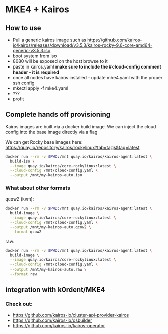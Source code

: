 # MKE4 + Kairos

## How to use
 - Pull a generic kairos image such as https://github.com/kairos-io/kairos/releases/download/v3.5.3/kairos-rocky-9.6-core-amd64-generic-v3.5.3.iso
 - boot system from iso
 - 8080 will be exposed on the host browse to it
 - paste in kairos.yaml
**make sure to include the #cloud-config comment header - it is required**
 - once all nodes have kairos installed - update mke4.yaml with the proper ssh config
 - mkectl apply -f mke4.yaml
 - ???
 - profit

## Complete hands off provisioning
Kairos images are built via a docker build image. We can inject the cloud config into the base image directly via a flag

We can get Rocky base images here: https://quay.io/repository/kairos/rockylinux?tab=tags&tag=latest
```bash
docker run --rm -v $PWD:/mnt quay.io/kairos/kairos-agent:latest \
  build-iso \
  --image quay.io/kairos/core-rockylinux:latest \
  --cloud-config /mnt/cloud-config.yaml \
  --output /mnt/my-kairos-auto.iso
```

### What about other formats
qcow2 (kvm):
```bash
docker run --rm -v $PWD:/mnt quay.io/kairos/kairos-agent:latest \
  build-image \
  --image quay.io/kairos/core-rockylinux:latest \
  --cloud-config /mnt/cloud-config.yaml \
  --output /mnt/my-kairos-auto.qcow2 \
  --format qcow2
```

raw:
```bash
docker run --rm -v $PWD:/mnt quay.io/kairos/kairos-agent:latest \
  build-image \
  --image quay.io/kairos/core-rockylinux:latest \
  --cloud-config /mnt/cloud-config.yaml \
  --output /mnt/my-kairos-auto.raw \
  --format raw
```

## integration with k0rdent/MKE4

### Check out:
- https://github.com/kairos-io/cluster-api-provider-kairos
- https://github.com/kairos-io/osbuilder
- https://github.com/kairos-io/kairos-operator
